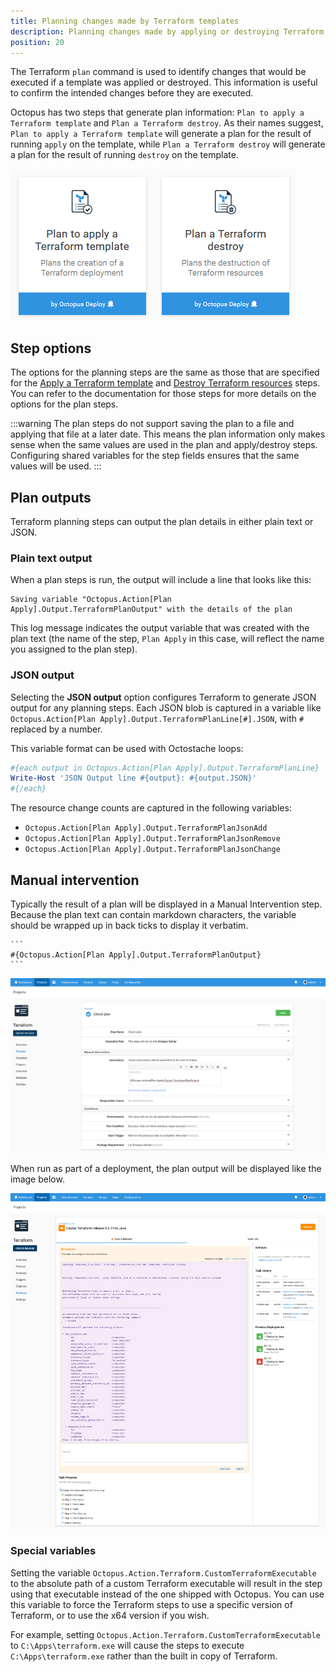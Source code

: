 ```yaml
---
title: Planning changes made by Terraform templates
description: Planning changes made by applying or destroying Terraform templates
position: 20
---
```


The Terraform `plan` command is used to identify changes that would be executed if a template was applied or destroyed. This information is useful to confirm the intended changes before they are executed.

Octopus has two steps that generate plan information: `Plan to apply a Terraform template` and `Plan a Terraform destroy`. As their names suggest, `Plan to apply a Terraform template` will generate a plan for the result of running `apply` on the template, while `Plan a Terraform destroy` will generate a plan for the result of running `destroy` on the template.

![Octopus Steps](octopus-terraform-plan-step.png "width=500")

## Step options

The options for the planning steps are the same as those that are specified for the [Apply a Terraform template](../working-with-terraform-templates/index.md) and [Destroy Terraform resources](../working-with-terraform-templates/index.md) steps. You can refer to the documentation for those steps for more details on the options for the plan steps.

:::warning
The plan steps do not support saving the plan to a file and applying that file at a later date. This means the plan information only makes sense when the same values are used in the plan and apply/destroy steps. Configuring shared variables for the step fields ensures that the same values will be used.
:::

## Plan outputs

Terraform planning steps can output the plan details in either plain text or JSON.

### Plain text output

When a plan steps is run, the output will include a line that looks like this:

```
Saving variable "Octopus.Action[Plan Apply].Output.TerraformPlanOutput" with the details of the plan
```

This log message indicates the output variable that was created with the plan text (the name of the step, `Plan Apply` in this case, will reflect the name you assigned to the plan step).

### JSON output

Selecting the **JSON output** option configures Terraform to generate JSON output for any planning steps. Each JSON blob is captured in a variable like `Octopus.Action[Plan Apply].Output.TerraformPlanLine[#].JSON`, with `#` replaced by a number.

This variable format can be used with Octostache loops:

```Powershell
#{each output in Octopus.Action[Plan Apply].Output.TerraformPlanLine}
Write-Host 'JSON Output line #{output}: #{output.JSON}'
#{/each}
```

The resource change counts are captured in the following variables:
* `Octopus.Action[Plan Apply].Output.TerraformPlanJsonAdd`
* `Octopus.Action[Plan Apply].Output.TerraformPlanJsonRemove`
* `Octopus.Action[Plan Apply].Output.TerraformPlanJsonChange`

## Manual intervention

Typically the result of a plan will be displayed in a Manual Intervention step. Because the plan text can contain markdown characters, the variable should be wrapped up in back ticks to display it verbatim.

    ```
    #{Octopus.Action[Plan Apply].Output.TerraformPlanOutput}
    ```

![Terraform manual intervention](terraform-manual-intervention.png "width=500")

When run as part of a deployment, the plan output will be displayed like the image below.

![Manual Intervention Message](manual-intervention-message.png "width=500")

### Special variables

Setting the variable `Octopus.Action.Terraform.CustomTerraformExecutable` to the absolute path of a custom Terraform executable will result in the step using that executable instead of the one shipped with Octopus. You can use this variable to force the Terraform steps to use a specific version of Terraform, or to use the x64 version if you wish.

For example, setting `Octopus.Action.Terraform.CustomTerraformExecutable` to `C:\Apps\terraform.exe` will cause the steps to execute `C:\Apps\terraform.exe` rather than the built in copy of Terraform.
